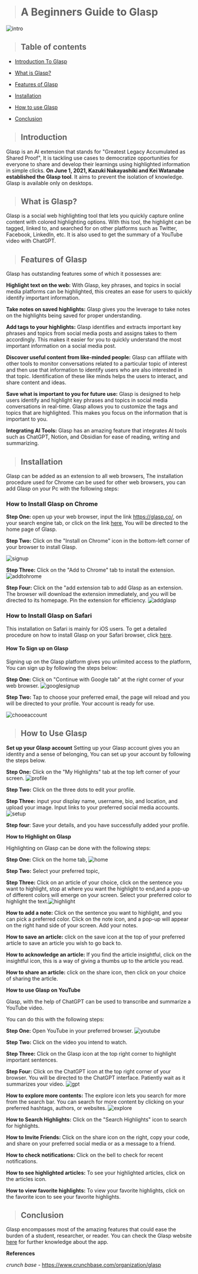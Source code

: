  > #   A Beginners Guide to Glasp
 ![intro](images/intro.png)

> ## Table of contents

* [Introduction To Glasp](#introduction)

- [What is Glasp?](#what-is-Glasp)

* [Features of Glasp](#features-of-glasp)

- [Installation](#installation)

* [How to use Glasp](#how-to-use-glasp)

- [Conclusion](#conclusion)

> ## Introduction

Glasp is an AI extension that stands for "Greatest Legacy Accumulated as Shared Proof", It is tackling use cases to democratize opportunities for everyone to share and develop their learnings using highlighted information in simple clicks.   __On June 1, 2021,  Kazuki Nakayashiki and Kei Watanabe established the Glasp tool__. It aims to prevent the isolation of knowledge. Glasp is available only on desktops.

> ## What is Glasp?

Glasp is a social web highlighting tool that lets you quickly capture online content with colored highlighting options.  With this tool, the highlight can be tagged, linked to, and searched for on other platforms such as Twitter, Facebook, LinkedIn, etc. It is also used to get the summary of a YouTube video with ChatGPT.

> ## Features of Glasp

Glasp has outstanding features some of which it possesses are:

**Highlight text on the web:** With Glasp, key phrases, and topics in social media platforms can be highlighted, this creates an ease for users to quickly identify important information.

**Take notes on saved highlights:** Glasp gives you the leverage to take notes on the highlights being saved for proper understanding.

**Add tags to your highlights:** Glasp identifies and extracts important key phrases and topics from social media posts and assigns takes to them accordingly. This makes it easier for you to quickly understand the most important information on a social media post.

**Discover useful content from like-minded people:** Glasp can affiliate with other tools to monitor conversations related to a particular topic of interest and then use that information to identify users who are also interested in that topic. Identification of these like minds helps the users to interact, and share content and ideas.

**Save what is important to you for future use:** Glasp is designed to help users identify and highlight key phrases and topics in social media conversations in real-time. Glasp allows you to customize the tags and topics that are highlighted. This makes you focus on the information that is important to you.

**Integrating AI Tools:** Glasp has an amazing feature that integrates AI tools such as ChatGPT, Notion, and Obsidian for ease of reading, writing and summarizing.

> ## Installation

Glasp can be added as an extension to all web browsers, The installation procedure used for Chrome can be used for other web browsers, you can add Glasp on your Pc with the following steps:

### How to Install Glasp on Chrome 


**Step One:** open up your web browser, input the link <https://glasp.co/>, on your search engine tab, or click on the link [here](https://glasp.co/), You will be directed to the home page of Glasp.

**Step Two:** Click on the "Install on Chrome" icon in the bottom-left corner of your browser to install Glasp.

![signup](images/signup.png)

**Step Three:** Click on the "Add to Chrome" tab to install the extension.
![addtohrome](images/tochrome.png)


**Step Four:** Click on the "add extension tab to add Glasp as an extension. The browser will download the extension immediately, and you will be directed to its homepage. Pin the extension for efficiency.
![addglasp](images/addglasp.png)


### How to Install Glasp on Safari

This installation on Safari is mainly for iOS users. 
To get a detailed procedure on how to install Glasp on your Safari browser, click [here](https://glasp.co).


 #### How To Sign up on Glasp

 Signing up on the Glasp platform gives you unlimited access to the platform, You can sign up by following the steps below: 

**Step One:** Click on "Continue with Google tab" at the right corner of your web browser.
![googlesignup](images/signwithg.jpg)

**Step Two:** Tap to choose  your preferred email, the page will reload and you will be directed to your profile. Your account is ready for use.

![chooeaccount](images/chooacc.png)

> ## How to Use Glasp

**Set up your Glasp account**
 Setting up your Glasp account gives you an identity and a sense of belonging, You can set up your account by following  the steps below.

**Step One:** Click on  the "My Highlights" tab at the top left corner of your screen.
![profile](images/profilesetup.png)


**Step Two:** Click on the three dots to edit your profile.

**Step Three:** input your display name, username, bio, and location, and upload your image. Input links to your preferred social media accounts.
![setup](images/accsetup.png)

**Step four**: Save your details, and you have successfully added your profile.

**How to Highlight on Glasp**

Highlighting on Glasp can be done with the following steps:

**Step One:** Click on the home tab,
![home](images/home.png)

**Step Two:** Select your preferred topic,

**Step Three:** Click on an article of your choice, click on the sentence you want to highlight, stop at where you want the highlight to end,and a pop-up of different colors will emerge on your screen. Select your preferred color to highlight the text.![highlight](images/highlighter.png)


**How to add a note:** Click on the sentence you want to highlight, and you can pick a preferred color. Click on the note icon, and a pop-up will appear on the right hand side of your screen. Add your notes.

**How to save an article:** click on the save icon at the top of your preferred article to save an article you wish to go back to. 

**How to acknowledge an article:** If you find the article insightful, click on the insightful icon, this is a way of giving a thumbs up to the article you read.

**How to share an article:** click on the share icon, then click on your choice of sharing the article.

**How to use Glasp on YouTube**

Glasp, with the help of ChatGPT can be used to transcribe and summarize a YouTube video.

You can do this with the following steps:

**Step One:** Open YouTube in your preferred browser.
![youtube](images/youtubbe.PNG)

**Step Two:** Click on the video you intend to watch.

**Step Three:** Click on the Glasp icon at the top right corner to highlight important sentences.

**Step Four:** Click on the ChatGPT icon at the top right corner of your browser. You will be directed to the ChatGPT interface. Patiently wait as it summarizes your video.
![gpt](images/gpt.png)

**How to explore more contents:** The explore icon lets you search for more from the search bar. You can search for more content by clicking on your preferred hashtags, authors, or websites.
![explore](images/explore.png)

**How to Search Highlights:** Click on the "Search Highlights" icon to search for highlights.

**How to Invite Friends:** Click on the share icon on the right, copy your code, and share on your preferred social media or as a message to a friend.

**How to check notifications:** Click on the bell to check for recent notifications.

**How to see highlighted articles:** To see your highlighted articles, click on the articles icon.

**How to view favorite highlights:** To view your favorite highlights, click on the favorite icon to see your favorite highlights.

> ## Conclusion

 Glasp encompasses most of the amazing features that could ease the burden of a student, researcher, or reader. You can check the Glasp website [here](https://glasp.co/) for further knowledge about the app.


__References__


*crunch base* - https://www.crunchbase.com/organization/glasp



